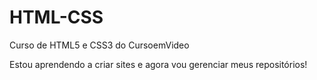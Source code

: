 # HTML-CSS
 Curso de HTML5 e CSS3  do CursoemVideo

 Estou aprendendo a criar sites e agora vou gerenciar meus repositórios!
